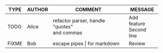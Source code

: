 | TYPE | AUTHOR | COMMENT | MESSAGE |
| --- | --- | --- | --- |
| TODO | Alice | refactor parser, handle "quotes"<br>and commas | Add feature<br>Second line |
| FIXME | Bob | escape pipes \| for markdown | Review <check> |
